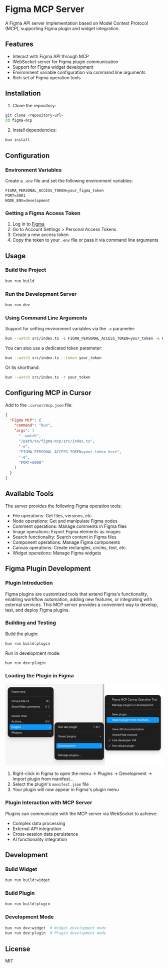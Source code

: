 # Figma MCP Server

A Figma API server implementation based on Model Context Protocol (MCP), supporting Figma plugin and widget integration.

## Features

- Interact with Figma API through MCP
- WebSocket server for Figma plugin communication
- Support for Figma widget development
- Environment variable configuration via command line arguments
- Rich set of Figma operation tools

## Installation

1. Clone the repository:

```bash
git clone <repository-url>
cd figma-mcp
```

2. Install dependencies:

```bash
bun install
```

## Configuration

### Environment Variables

Create a `.env` file and set the following environment variables:

```
FIGMA_PERSONAL_ACCESS_TOKEN=your_figma_token
PORT=3001
NODE_ENV=development
```

### Getting a Figma Access Token

1. Log in to [Figma](https://www.figma.com/)
2. Go to Account Settings > Personal Access Tokens
3. Create a new access token
4. Copy the token to your `.env` file or pass it via command line arguments

## Usage

### Build the Project

```bash
bun run build
```

### Run the Development Server

```bash
bun run dev
```

### Using Command Line Arguments

Support for setting environment variables via the `-e` parameter:

```bash
bun --watch src/index.ts -e FIGMA_PERSONAL_ACCESS_TOKEN=your_token -e PORT=6000
```

You can also use a dedicated token parameter:

```bash
bun --watch src/index.ts --token your_token
```

Or its shorthand:

```bash
bun --watch src/index.ts -t your_token
```

## Configuring MCP in Cursor

Add to the `.cursor/mcp.json` file:

```json
{
  "Figma MCP": {
    "command": "bun",
    "args": [
      "--watch",
      "/path/to/figma-mcp/src/index.ts",
      "-e",
      "FIGMA_PERSONAL_ACCESS_TOKEN=your_token_here",
      "-e",
      "PORT=6000"
    ]
  }
}
```

## Available Tools

The server provides the following Figma operation tools:

- File operations: Get files, versions, etc.
- Node operations: Get and manipulate Figma nodes
- Comment operations: Manage comments in Figma files
- Image operations: Export Figma elements as images
- Search functionality: Search content in Figma files
- Component operations: Manage Figma components
- Canvas operations: Create rectangles, circles, text, etc.
- Widget operations: Manage Figma widgets

## Figma Plugin Development

### Plugin Introduction

Figma plugins are customized tools that extend Figma's functionality, enabling workflow automation, adding new features, or integrating with external services. This MCP server provides a convenient way to develop, test, and deploy Figma plugins.

### Building and Testing

Build the plugin:

```bash
bun run build:plugin
```

Run in development mode:

```bash
bun run dev:plugin
```

### Loading the Plugin in Figma

![image](./docs/image.png)

1. Right-click in Figma to open the menu -> Plugins -> Development -> Import plugin from manifest...
2. Select the plugin's `manifest.json` file
3. Your plugin will now appear in Figma's plugin menu

### Plugin Interaction with MCP Server

Plugins can communicate with the MCP server via WebSocket to achieve:

- Complex data processing
- External API integration
- Cross-session data persistence
- AI functionality integration

## Development

### Build Widget

```bash
bun run build:widget
```

### Build Plugin

```bash
bun run build:plugin
```

### Development Mode

```bash
bun run dev:widget  # Widget development mode
bun run dev:plugin  # Plugin development mode
```

## License

MIT
